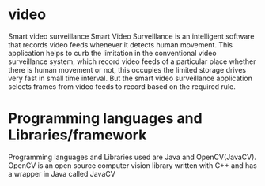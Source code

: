 # video
Smart video surveillance
Smart Video Surveillance is an intelligent software that records video feeds whenever it detects human movement. This application helps to curb the limitation in the conventional video surveillance system, which record video feeds of a particular place whether there is human movement or not, this occupies the limited storage drives very fast in small time interval. But the smart video surveillance application selects frames from video feeds to record based on the required rule.
# Programming languages and Libraries/framework
Programming languages and Libraries used are Java and OpenCV(JavaCV). OpenCV is an open source computer vision library written with C++ and has a wrapper in Java called JavaCV
